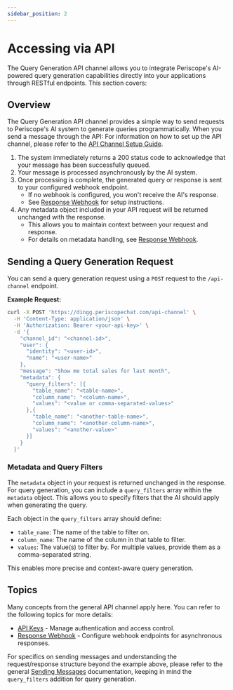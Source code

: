```yaml
---
sidebar_position: 2
---
```


# Accessing via API

The Query Generation API channel allows you to integrate Periscope's AI-powered query generation capabilities directly into your applications through RESTful endpoints. This section covers:

## Overview

The Query Generation API channel provides a simple way to send requests to Periscope's AI system to generate queries programmatically. When you send a message through the API:
For information on how to set up the API channel, please refer to the [API Channel Setup Guide](../../channels/API/API.md).

1. The system immediately returns a 200 status code to acknowledge that your message has been successfully queued.
2. Your message is processed asynchronously by the AI system.
3. Once processing is complete, the generated query or response is sent to your configured webhook endpoint.
   - If no webhook is configured, you won't receive the AI's response.
   - See [Response Webhook](../../channels/API/response-webhook.md) for setup instructions.
4. Any metadata object included in your API request will be returned unchanged with the response.
   - This allows you to maintain context between your request and response.
   - For details on metadata handling, see [Response Webhook](../../channels/API/response-webhook.md).

## Sending a Query Generation Request

You can send a query generation request using a `POST` request to the `/api-channel` endpoint.

**Example Request:**

```bash
curl -X POST 'https://dingg.periscopechat.com/api-channel' \
  -H 'Content-Type: application/json' \
  -H 'Authorization: Bearer <your-api-key>' \
  -d '{
    "channel_id": "<channel-id>",
    "user": {
      "identity": "<user-id>",
      "name": "<user-name>"
    },
    "message": "Show me total sales for last month",
    "metadata": {
      "query_filters": [{
        "table_name": "<table-name>",
        "column_name": "<column-name>",
        "values": "<value or comma-separated-values>"
      },{
        "table_name": "<another-table-name>",
        "column_name": "<another-column-name>",
        "values": "<another-value>"
      }]
    }
  }'
```

### Metadata and Query Filters

The `metadata` object in your request is returned unchanged in the response. For query generation, you can include a `query_filters` array within the `metadata` object. This allows you to specify filters that the AI should apply when generating the query.

Each object in the `query_filters` array should define:

- `table_name`: The name of the table to filter on.
- `column_name`: The name of the column in that table to filter.
- `values`: The value(s) to filter by. For multiple values, provide them as a comma-separated string.

This enables more precise and context-aware query generation.

## Topics

Many concepts from the general API channel apply here. You can refer to the following topics for more details:

- [API Keys](../../channels/API/api-keys.md) - Manage authentication and access control.
- [Response Webhook](../../channels/API/response-webhook.md) - Configure webhook endpoints for asynchronous responses.

For specifics on sending messages and understanding the request/response structure beyond the example above, please refer to the general [Sending Messages](../../channels/API/sending-messages.md) documentation, keeping in mind the `query_filters` addition for query generation.
